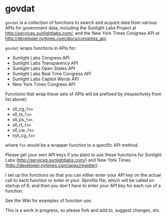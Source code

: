 # govdat

`govdat` is a collection of functions to search and acquire data from various APIs for government data, including the Sunlight Labs Project at http://services.sunlightlabs.com/, and the New York Times Congress API at http://developer.nytimes.com/docs/congress_api.  

`govdat` wraps functions in APIs for:

 * Sunlight Labs Congress API 
 * Sunlight Labs Transparency API 
 * Sunlight Labs Open States API 
 * Sunlight Labs Real Time Congress API 
 * Sunlight Labs Capitol Words API 
 * New York Times Congress API

Functions that wrap these sets of APIs will be prefixed by (respectively from list above):

 * sll_cg_`fxn` 
 * sll_ts_`fxn` 
 * sll_os_`fxn` 
 * sll_rt_`fxn` 
 * sll_cw_`fxn`
 * nyt_cg_`fxn`

where `fxn` would be a wrapper function to a specific API method. 

Please get your own API keys if you plant to use these functions for Sunlight Labs (http://services.sunlightlabs.com/) and New York Times (http://developer.nytimes.com/apps/register).

I set up the functions so that you can either enter your API key on the actual call to each function or enter in your .Rprofile file, which will be called on startup of R, and then you don't have to enter your API key for each run of a function. 

See the Wiki for examples of function use. 

This is a work in progress, so please fork and add to, suggest changes, etc. 
